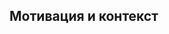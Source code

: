 <!--- Название для изменений -->

## Мотивация и контекст
<!--- Почему эти изменения необходимы? Какую проблему они решают? -->
<!--- Если изменения исправляют октрытый issue, прикрепите на него ссылку -->
